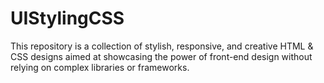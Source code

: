 # UIStylingCSS
This repository is a collection of stylish, responsive, and creative HTML &amp; CSS designs aimed at showcasing the power of front-end design without relying on complex libraries or frameworks.

